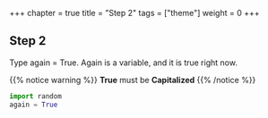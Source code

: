 +++
chapter = true
title = "Step 2"
tags = ["theme"]
weight = 0
+++

## Step 2

Type again = True. Again is a variable, and it is true right now.

{{% notice warning %}}
**True** must be **Capitalized**
{{% /notice %}}

```python
import random
again = True
```

